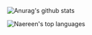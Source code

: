 ![Anurag's github stats](https://github-readme-stats.vercel.app/api?username=dcrhodes&theme=blue-green)

![Naereen's top languages](https://github-readme-stats.vercel.app/api/top-langs/?username=Naereen&theme=blue-green)
